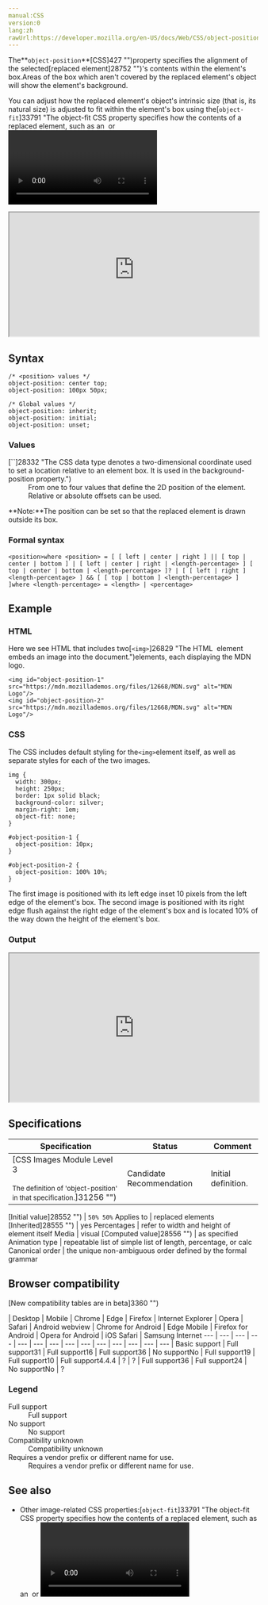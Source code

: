 ```yaml
---
manual:CSS
version:0
lang:zh
rawUrl:https://developer.mozilla.org/en-US/docs/Web/CSS/object-position
---
```






The**`object-position`**[CSS]427 "")property specifies the alignment of the selected[replaced element]28752 "")&#39;s contents within the element&#39;s box.Areas of the box which aren&#39;t covered by the replaced element&#39;s object will show the element&#39;s background.



You can adjust how the replaced element&#39;s object&#39;s intrinsic size (that is, its natural size) is adjusted to fit within the element&#39;s box using the[`object-fit`]33791 "The object-fit CSS property specifies how the contents of a replaced element, such as an <img> or <video>, should be resized to fit its container.")property.

<iframe src='https://interactive-examples.mdn.mozilla.net/pages/css/object-position.html' width='100%' height='250'></iframe>

## Syntax<a name="Syntax"></a>

```
/* <position> values */
object-position: center top;
object-position: 100px 50px;

/* Global values */
object-position: inherit;
object-position: initial;
object-position: unset;
```

### Values<a name="Values"></a>
<dl><dt id=''>[`<position>`]28332 "The <position> CSS data type denotes a two-dimensional coordinate used to set a location relative to an element box. It is used in the background-position property.")</dt><dd>From one to four values that define the 2D position of the element. Relative or absolute offsets can be used.</dd></dl>

**Note:**The position can be set so that the replaced element is drawn outside its box.



### Formal syntax<a name="Formal_syntax"></a>

```
<position>where <position> = [ [ left | center | right ] || [ top | center | bottom ] | [ left | center | right | <length-percentage> ] [ top | center | bottom | <length-percentage> ]? | [ [ left | right ] <length-percentage> ] && [ [ top | bottom ] <length-percentage> ] ]where <length-percentage> = <length> | <percentage>
```

## Example<a name="Example"></a>

### HTML<a name="HTML"></a>


Here we see HTML that includes two[`<img>`]26829 "The HTML <img> element embeds an image into the document.")elements, each displaying the MDN logo.


```
<img id="object-position-1" src="https://mdn.mozillademos.org/files/12668/MDN.svg" alt="MDN Logo"/>
<img id="object-position-2" src="https://mdn.mozillademos.org/files/12668/MDN.svg" alt="MDN Logo"/>
```

### CSS<a name="CSS"></a>


The CSS includes default styling for the`<img>`element itself, as well as separate styles for each of the two images.


```
img {
  width: 300px;
  height: 250px;
  border: 1px solid black;
  background-color: silver;
  margin-right: 1em;
  object-fit: none;
}

#object-position-1 {
  object-position: 10px;
}

#object-position-2 {
  object-position: 100% 10%;
}
```


The first image is positioned with its left edge inset 10 pixels from the left edge of the element&#39;s box. The second image is positioned with its right edge flush against the right edge of the element&#39;s box and is located 10% of the way down the height of the element&#39;s box.


### Output<a name="Output"></a>


<iframe src='https://mdn.mozillademos.org/en-US/docs/Web/CSS/object-position$samples/Example?revision=1364562' width='100%' height='300px'></iframe>



## Specifications<a name="Specifications"></a>

Specification | Status | Comment 
 ---  |  ---  |  ---  | 
[CSS Images Module Level 3<br></br><small>The definition of &#39;object-position&#39; in that specification.</small>]31256 "") | Candidate Recommendation | Initial definition. 


[Initial value]28552 "") | `50% 50%` 
Applies to | replaced elements 
[Inherited]28555 "") | yes 
Percentages | refer to width and height of element itself 
Media | visual 
[Computed value]28556 "") | as specified 
Animation type | repeatable list of simple list of length, percentage, or calc 
Canonical order | the unique non-ambiguous order defined by the formal grammar 


## Browser compatibility<a name="Browser_compatibility"></a>
[New compatibility tables are in beta<i></i>]3360 "")

 | <abbr>Desktop<i></i></abbr> | <abbr>Mobile<i></i></abbr> 
 | <abbr>Chrome<i></i></abbr> | <abbr>Edge<i></i></abbr> | <abbr>Firefox<i></i></abbr> | <abbr>Internet Explorer<i></i></abbr> | <abbr>Opera<i></i></abbr> | <abbr>Safari<i></i></abbr> | <abbr>Android webview<i></i></abbr> | <abbr>Chrome for Android<i></i></abbr> | <abbr>Edge Mobile<i></i></abbr> | <abbr>Firefox for Android<i></i></abbr> | <abbr>Opera for Android<i></i></abbr> | <abbr>iOS Safari<i></i></abbr> | <abbr>Samsung Internet<i></i></abbr> 
 ---  |  ---  |  ---  |  ---  |  ---  |  ---  |  ---  |  ---  |  ---  |  ---  |  ---  |  ---  |  ---  |  ---  | 
Basic support | <abbr>Full support</abbr>31 | <abbr>Full support</abbr>16 | <abbr>Full support</abbr>36 | <abbr>No support</abbr>No | <abbr>Full support</abbr>19 | <abbr>Full support</abbr>10 | <abbr>Full support</abbr>4.4.4 | <abbr>?</abbr> | <abbr>?</abbr> | <abbr>Full support</abbr>36 | <abbr>Full support</abbr>24 | <abbr>No support</abbr>No | <abbr>?</abbr> 


### Legend<a name="Legend"></a>
<dl><dt id=''><abbr>Full support</abbr></dt><dd>Full support</dd><dt id=''><abbr>No support</abbr></dt><dd>No support</dd><dt id=''><abbr>Compatibility unknown</abbr></dt><dd>Compatibility unknown</dd><dt id=''><abbr>Requires a vendor prefix or different name for use.<i></i></abbr></dt><dd>Requires a vendor prefix or different name for use.</dd></dl>

## See also<a name="See_also"></a>

* Other image-related CSS properties:[`object-fit`]33791 "The object-fit CSS property specifies how the contents of a replaced element, such as an <img> or <video>, should be resized to fit its container."),[`image-orientation`]31247 "The image-orientation CSS property specifies a layout-independent correction to the orientation of an image."),[`image-rendering`]31248 "The image-rendering CSS property provides a hint to the browser about the algorithm it should use to scale images."),[`image-resolution`]29773 "The documentation about this has not yet been written; please consider contributing!").



